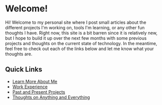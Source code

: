 # Welcome!

Hi! Welcome to my personal site where I post small articles about the different projects I'm working on, tools I'm learning, or any other fun thoughts I have.  Right now, this site is a bit barren since it is relatively new, but I hope to build it up over the next few months with some previous projects and thoughts on the current state of technology.  In the meantime, feel free to check out each of the links below and let me know what your thoughts are.

## Quick Links
* [Learn More About Me](https://salata.software/about/)
* [Work Experience](https://salata.software/about/experience/)
* [Past and Present Projects](https://salata.software/projects/)
* [Thoughts on Anything and Everything](https://salata.software/posts/)